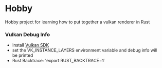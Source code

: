# Hobby
Hobby project for learning how to put together a vulkan renderer in Rust

### Vulkan Debug Info
* Install [Vulkan SDK](https://vulkan.lunarg.com/doc/view/latest/linux/getting_started.html)
* set the VK_INSTANCE_LAYERS environment variable and debug info will be printed
* Rust Backtrace: 'export RUST_BACKTRACE=1`
